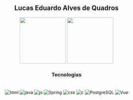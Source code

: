  <div style="display :inline_block" align="center">  
 
## Lucas Eduardo Alves de Quadros    
          
  <img height="150em" src="https://github-readme-stats.vercel.app/api?username=LucasQuadros19&show_icons=true&theme=synthwave&include_all_commits=true&count_private=true"/>
      
  <img height="150em" src="https://github-readme-stats.vercel.app/api/top-langs/?username=LucasQuadros19&layout=compact&langs_count=7&theme=synthwave"/> 
  
     
### Tecnologias    
#    
<img aling="center" alt="html" src="https://img.shields.io/badge/HTML5-E34F26?style=for-the-badge&logo=html5&logoColor=white">
<img aling="center" alt="java" src="https://img.shields.io/badge/Java-ED8B00?style=for-the-badge&logo=openjdk&logoColor=white">
<img aling="center" alt="js" src="https://img.shields.io/badge/JavaScript-F7DF1E?style=for-the-badge&logo=javascript&logoColor=black">
<img aling="center" alt="Spring" src="https://img.shields.io/badge/Spring-6DB33F?style=for-the-badge&logo=spring&logoColor=white">
<img aling="center" alt="css" src="https://img.shields.io/badge/CSS3-1572B6?style=for-the-badge&logo=css3&logoColor=white">
<img aling="center" alt="c" src="https://img.shields.io/badge/C-00599C?style=for-the-badge&logo=c&logoColor=white">
<img aling="center" alt="PostgreSQL" src="https://img.shields.io/badge/PostgreSQL-316192?style=for-the-badge&logo=postgresql&logoColor=white"> 
<img aling="center" alt="Vue" src="https://img.shields.io/badge/Vue.js-35495E?style=for-the-badge&logo=vuedotjs&logoColor=4FC08D"> 



#


 


</div>







